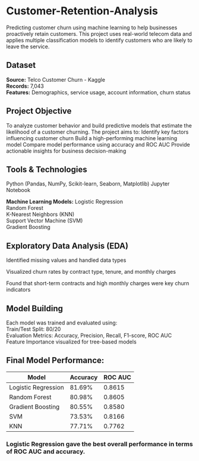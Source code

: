 # Customer-Retention-Analysis
Predicting customer churn using machine learning to help businesses proactively retain customers. This project uses real-world telecom data and applies multiple classification models to identify customers who are likely to leave the service.

## **Dataset**
**Source:** Telco Customer Churn - Kaggle<br>
**Records:** 7,043<br>
**Features:** Demographics, service usage, account information, churn status

## **Project Objective**
To analyze customer behavior and build predictive models that estimate the likelihood of a customer churning. The project aims to:
Identify key factors influencing customer churn
Build a high-performing machine learning model
Compare model performance using accuracy and ROC AUC
Provide actionable insights for business decision-making

## **Tools & Technologies**
Python (Pandas, NumPy, Scikit-learn, Seaborn, Matplotlib)
Jupyter Notebook

**Machine Learning Models:**
Logistic Regression<br>
Random Forest<br>
K-Nearest Neighbors (KNN)<br>
Support Vector Machine (SVM)<br>
Gradient Boosting

## **Exploratory Data Analysis (EDA)**
Identified missing values and handled data types

Visualized churn rates by contract type, tenure, and monthly charges

Found that short-term contracts and high monthly charges were key churn indicators

## **Model Building**
Each model was trained and evaluated using:<br>
Train/Test Split: 80/20 <br>
Evaluation Metrics: Accuracy, Precision, Recall, F1-score, ROC AUC<br>
Feature Importance visualized for tree-based models

## **Final Model Performance:**
| Model               | Accuracy | ROC AUC |
|--------------------|----------|---------|
| Logistic Regression| 81.69%   | 0.8615  |
| Random Forest       | 80.98%   | 0.8605  |
| Gradient Boosting   | 80.55%   | 0.8580  |
| SVM                 | 73.53%   | 0.8166  |
| KNN                 | 77.71%   | 0.7762  |


### **Logistic Regression gave the best overall performance in terms of ROC AUC and accuracy.**

